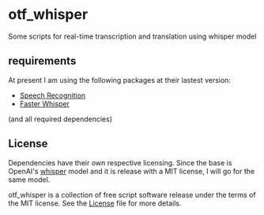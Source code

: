 # otf_whisper
Some scripts for real-time transcription and translation using whisper model

## requirements
At present I am using the following packages at their lastest version:

* [Speech Recognition](https://github.com/Uberi/speech_recognition) 
* [Faster Whisper](https://github.com/guillaumekln/faster-whisper)

(and all required dependencies)

## License

Dependencies have their own respective licensing.
Since the base is OpenAI's [whisper](https://github.com/openai/whisper) model and it is release with a MIT license, I will go for the same model.

otf_whisper is a collection of free script software release under the terms of the MIT license.
See the [License](LICENSE) file for more details.

